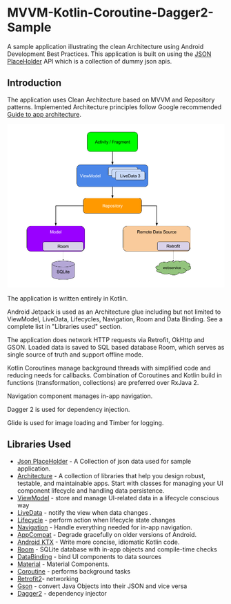 # MVVM-Kotlin-Coroutine-Dagger2-Sample
A sample application illustrating the clean Architecture using Android Development Best Practices. This application is built on using the [JSON PlaceHolder](https://jsonplaceholder.typicode.com/) API which is a collection of dummy json apis.

Introduction
------------

The application uses Clean Architecture based on MVVM and Repository patterns. Implemented
Architecture principles follow Google recommended [Guide to app architecture](https://developer.android.com/jetpack/docs/guide).

![Guide to app architecture](screenshots/MVVM-final-architecture.png "Guide to app architecture")

The application is written entirely in Kotlin.

Android Jetpack is used as an Architecture glue including but not limited to ViewModel, LiveData,
Lifecycles, Navigation, Room and Data Binding. See a complete list in "Libraries used" section.

The application does network HTTP requests via Retrofit, OkHttp and GSON. Loaded data is saved to
SQL based database Room, which serves as single source of truth and support offline mode.

Kotlin Coroutines manage background threads with simplified code and reducing needs for callbacks.
Combination of Coroutines and Kotlin build in functions (transformation, collections) are preferred
over RxJava 2.

Navigation component manages in-app navigation.

Dagger 2 is used for dependency injection.

Glide is used for image loading and Timber for logging.

Libraries Used
---------------
* [Json PlaceHolder](https://jsonplaceholder.typicode.com/) - A Collection of json data used for sample application.
* [Architecture](https://developer.android.com/jetpack/arch/) - A collection of libraries that help you design robust, testable, and
maintainable apps. Start with classes for managing your UI component lifecycle and handling data
persistence.
* [ViewModel](https://developer.android.com/topic/libraries/architecture/viewmodel) - store and manage UI-related data in a lifecycle conscious way
* [LiveData](https://developer.android.com/jetpack/arch/livedata) - notify the view when data changes .
* [Lifecycle](https://developer.android.com/topic/libraries/architecture/lifecycle) - perform action when lifecycle state changes
* [Navigation](https://developer.android.com/topic/libraries/architecture/navigation) - Handle everything needed for in-app navigation.
* [AppCompat](https://developer.android.com/topic/libraries/support-library/packages#v7-appcompat) - Degrade gracefully on older versions of Android.
* [Android KTX](https://developer.android.com/kotlin/ktx) - Write more concise, idiomatic Kotlin code.
* [Room](https://developer.android.com/topic/libraries/architecture/room) - SQLite database with in-app objects and compile-time checks
* [DataBinding](https://developer.android.com/topic/libraries/data-binding/) - bind UI components to data sources
* [Material](https://material.io/develop/android/docs/getting-started/) - Material Components.
* [Coroutine](https://github.com/Kotlin/kotlinx.coroutines#user-content-android) - performs background tasks
* [Retrofit2](https://square.github.io/retrofit/)- networking
* [Gson](https://github.com/google/gson) - convert Java Objects into their JSON and vice versa
* [Dagger2](https://dagger.dev/users-guide) - dependency injector
